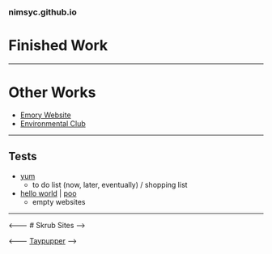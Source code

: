 ### nimsyc.github.io

# Finished Work

-----------------------------------------------------------------

# Other Works

- [Emory Website](https://emoryuniversity-girlswhocode.github.io/) 
- [Environmental Club](https://sites.google.com/site/environmentalclubdhhs/home?authuser=0)

-----------------------------------------------------------------

## Tests

- [yum](https://nimsyc.github.io/yum/)
  - to do list (now, later, eventually) / shopping list
- [hello world](https://nimsyc.github.io/hello-world/) | [poo](https://nimsyc.github.io/poo/)
  - empty websites

-----------------------------------------------------------------

<--- # Skrub Sites -->

<--- [Taypupper](https://tayd0gta1000.github.io/) -->
